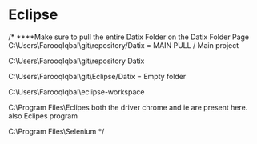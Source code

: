 # Eclipse
/*
     ****Make sure to pull the entire Datix Folder on the Datix Folder Page
C:\Users\FarooqIqbal\git\repository/Datix   = MAIN PULL  / Main project 

C:\Users\FarooqIqbal\git\repository
      Datix 
 
C:\Users\FarooqIqbal\git\Eclipse/Datix      = Empty folder


 C:\Users\FarooqIqbal\eclipse-workspace    
      
 C:\Program Files\Eclipes
      both the driver chrome and ie are present here. also Eclipes program
      
 C:\Program Files\Selenium
*/
